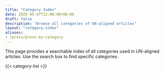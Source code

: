 ```yaml
---
title: "Category Index"
date: 2025-05-07T12:00:00+00:00
draft: false
description: "Browse all categories of UN-aligned articles"
layout: "category-index"
aliases:
- /press/press-by-category
---
```


This page provides a searchable index of all categories used in UN-aligned articles. Use the search box to find specific categories.

<!-- Hugo Category List -->

{{< category-list >}}
